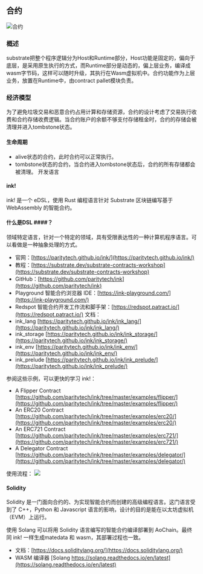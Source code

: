 ## 合约 ##
![合约](https://uploader.shimo.im/f/eZkcfhZtyyCmIkUg.GIF)
### 概述 ###
substrate把整个程序逻辑分为Host和Runtime部分，Host功能是固定的，偏向于底层，是采用原生执行的方式，而Runtime部分是动态的，偏上层业务，编译成wasm字节码，这样可以随时升级，其执行在Wasm虚拟机中。合约功能作为上层业务，放置在Runtime中，由contract pallet模块负责。
### 经济模型 ###
为了避免垃圾交易和恶意合约占用计算和存储资源，合约的设计考虑了交易执行收费和合约存储收费逻辑。当合约账户的余额不够支付存储租金时，合约的存储会被清理并进入tombstone状态。
#### 生命周期 ####
- alive状态的合约，此时合约可以正常执行。
- tombstone状态的合约，当合约进入tombstone状态后，合约的所有存储都会被清理。
开发语言

#### ink! ####

ink! 是一个 eDSL，使用 Rust 编程语言针对 Substrate 区块链编写基于 WebAssembly 的智能合约。

#### 什么是DSL ####？

领域特定语言，针对一个特定的领域，具有受限表达性的一种计算机程序语言。可以看做是一种抽象处理的方式。

- 官网：[https://paritytech.github.io/ink/](https://paritytech.github.io/ink/)
- 教程：[https://substrate.dev/substrate-contracts-workshop](https://substrate.dev/substrate-contracts-workshop)
- GitHub：[https://github.com/paritytech/ink](https://github.com/paritytech/ink)
- Playground 智能合约浏览器 IDE：[https://ink-playground.com/](https://ink-playground.com/)
- Redspot 智能合约开发工作流和脚手架：[https://redspot.patract.io/](https://redspot.patract.io/)
文档：
- ink_lang [https://paritytech.github.io/ink/ink_lang/](https://paritytech.github.io/ink/ink_lang/)
- ink_storage [https://paritytech.github.io/ink/ink_storage/](https://paritytech.github.io/ink/ink_storage/)
- ink_env [https://paritytech.github.io/ink/ink_env/](https://paritytech.github.io/ink/ink_env/)
- ink_prelude [https://paritytech.github.io/ink/ink_prelude/](https://paritytech.github.io/ink/ink_prelude/)

参阅这些示例，可以更快的学习 ink!：

- A Flipper Contract [https://github.com/paritytech/ink/tree/master/examples/flipper/](https://github.com/paritytech/ink/tree/master/examples/flipper/)
- An ERC20 Contract [https://github.com/paritytech/ink/tree/master/examples/erc20/](https://github.com/paritytech/ink/tree/master/examples/erc20/)
- An ERC721 Contract [https://github.com/paritytech/ink/tree/master/examples/erc721/](https://github.com/paritytech/ink/tree/master/examples/erc721/)
- A Delegator Contract [https://github.com/paritytech/ink/tree/master/examples/delegator/](https://github.com/paritytech/ink/tree/master/examples/delegator/)

使用流程：
![](https://uploader.shimo.im/f/StfPlTZ9HisuhMuc.jpeg)
#### Solidity ####

Solidity 是一门面向合约的、为实现智能合约而创建的高级编程语言。这门语言受到了 C++，Python 和 Javascript 语言的影响，设计的目的是能在以太坊虚拟机（EVM）上运行。

使用 Solang 可以将用 Solidity 语言编写的智能合约编译部署到 AoChain。最终同 ink! 一样生成matedata 和 wasm，其部署过程也一致。

- 文档：[https://docs.soliditylang.org/](https://docs.soliditylang.org/)
-  WASM 编译器 [Solang https://solang.readthedocs.io/en/latest](https://solang.readthedocs.io/en/latest) 
